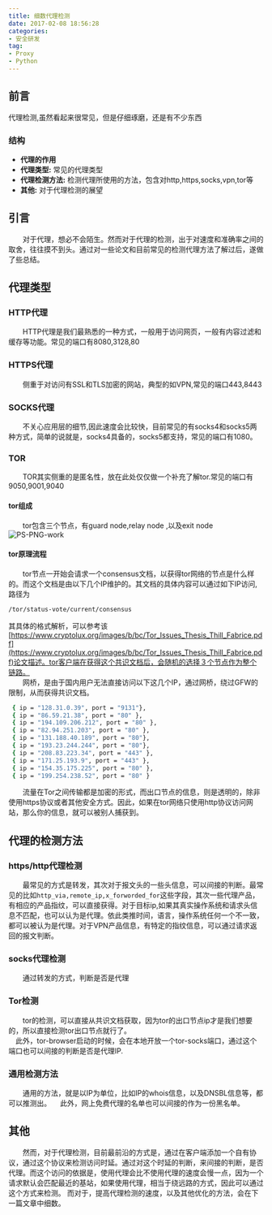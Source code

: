 ```yaml
---
title: 细数代理检测
date: 2017-02-08 18:56:28
categories:
- 安全研发
tag:
- Proxy
- Python
---
```

<h2 id="intro">前言</h2>代理检测,虽然看起来很常见，但是仔细琢磨，还是有不少东西

### 结构
- **代理的作用** 
- **代理类型:** 常见的代理类型
- **代理检测方法:** 检测代理所使用的方法，包含对http,https,socks,vpn,tor等
- **其他:** 对于代理检测的展望

<!-- more -->
## 引言
　　对于代理，想必不会陌生。然而对于代理的检测，出于对速度和准确率之间的取舍，往往摸不到头。通过对一些论文和目前常见的检测代理方法了解过后，遂做了些总结。
## 代理类型
### HTTP代理
　　HTTP代理是我们最熟悉的一种方式，一般用于访问网页，一般有内容过滤和缓存等功能。常见的端口有8080,3128,80
### HTTPS代理
　　侧重于对访问有SSL和TLS加密的网站，典型的如VPN,常见的端口443,8443
### SOCKS代理
　　不关心应用层的细节,因此速度会比较快，目前常见的有socks4和socks5两种方式，简单的说就是，socks4具备的，socks5都支持，常见的端口有1080。
### TOR
　　TOR其实侧重的是匿名性，放在此处仅仅做一个补充了解tor.常见的端口有9050,9001,9040
#### tor组成
　　tor包含三个节点，有guard node,relay node ,以及exit node
![PS-PNG-work](/public/tor.jpg)

#### tor原理流程
　　tor节点一开始会请求一个consensus文档，以获得tor网络的节点是什么样的。而这个文档是由以下几个IP维护的。其文档的具体内容可以通过如下IP访问,路径为
  ```bash
  /tor/status-vote/current/consensus
  ```
其具体的格式解析，可以参考该[https://www.cryptolux.org/images/b/bc/Tor_Issues_Thesis_Thill_Fabrice.pdf](https://www.cryptolux.org/images/b/bc/Tor_Issues_Thesis_Thill_Fabrice.pdf)论文描述。tor客户端在获得这个共识文档后，会随机的选择３个节点作为整个链路。		
　　网桥，是由于国内用户无法直接访问以下这几个IP，通过网桥，绕过GFW的限制，从而获得共识文档。
```bash 
 { ip = "128.31.0.39", port = "9131"},
 { ip = "86.59.21.38", port = "80" },
 { ip = "194.109.206.212", port = "80" },
 { ip = "82.94.251.203", port = "80" },
 { ip = "131.188.40.189", port = "80"},
 { ip = "193.23.244.244", port = "80"},
 { ip = "208.83.223.34", port = "443" },
 { ip = "171.25.193.9", port = "443" },
 { ip = "154.35.175.225", port = "80" },
 { ip = "199.254.238.52", port = "80" }
```
　　流量在Tor之间传输都是加密的形式，而出口节点的信息，则是透明的，除非使用https协议或者其他安全方式。因此，如果在tor网络只使用http协议访问网站，那么你的信息，就可以被别人捕获到。
## 代理的检测方法
### https/http代理检测
　　最常见的方式是转发，其次对于报文头的一些头信息，可以间接的判断。最常见的比如```http_via,remote_ip,x_forworded_for```这些字段，其次一些代理产品，有相应的产品指纹，可以直接获得。对于目标ip,如果其真实操作系统和请求头信息不匹配，也可以认为是代理。依此类推时间，语言，操作系统任何一个不一致，都可以被认为是代理。对于VPN产品信息，有特定的指纹信息，可以通过请求返回的报文判断。
### socks代理检测
　　通过转发的方式，判断是否是代理
### Tor检测
　　tor的检测，可以直接从共识文档获取，因为tor的出口节点ip才是我们想要的，所以直接检测tor出口节点就行了。		
  　此外，tor-browser启动的时候，会在本地开放一个tor-socks端口，通过这个端口也可以间接的判断是否是代理IP.
### 通用检测方法
　　通用的方法，就是以IP为单位，比如IP的whois信息，以及DNSBL信息等，都可以推测出。
  　此外，网上免费代理的名单也可以间接的作为一份黑名单。
## 其他
　　然而，对于代理检测，目前最前沿的方式是，通过在客户端添加一个自有协议，通过这个协议来检测访问时延。通过对这个时延的判断，来间接的判断，是否代理。而这个访问的依据是，使用代理会比不使用代理的速度会慢一点，因为一个请求默认会匹配最近的基站，如果使用代理，相当于绕远路的方式，因此可以通过这个方式来检测。
  	而对于，提高代理检测的速度，以及其他优化的方法，会在下一篇文章中细数。
  